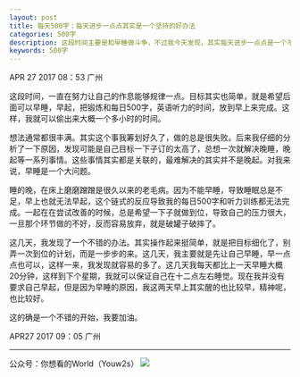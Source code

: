 ```yaml
---
layout: post
title: 每天500字：每天进步一点点其实是一个坚持的好办法
categories: 500字
description: 这段时间主要是和早睡做斗争，不过我今天发现，其实每天进步一点点是一个不错的办法。
keywords: 500字
---
```


APR 27 2017  08：53 广州

这段时间，一直在努力让自己的作息能够规律一点。目标其实也简单，就是希望后面可以早睡，早起，把锻炼和每日500字，英语听力的时间，放到早上来完成。这样，我就可以偷出来大概一个多小时的时间。

想法通常都很丰满。其实这个事我筹划好久了，做的总是很失败。后来我仔细的分析了一下原因，发现可能是自己目标一下子订的太高了，总想一次就解决晚睡，晚起等一系列事情。这些事情其实都是关联的，最难解决的其实并不是晚起。对我来说，早睡是一个大问题。

睡的晚，在床上磨磨蹭蹭是很久以来的老毛病。因为不能早睡，导致睡眠总是不足，早上也就无法早起，这个链式的反应导致我的每日500字和听力训练都无法完成。一起在在尝试改善的时候，总是希望一下子就做到位，导致自己的压力很大，一旦那个环节做的不好，反而容易放弃，就是破罐子破摔了。

这几天，我发现了一个不错的办法。其实操作起来挺简单，就是把目标细化了，别弄一次到位的计划，而是一步步的来。这几天，我主要就是先让自己早睡，早一点点也可以，这样一来，我发现就容易的多了。这几天我每天都比上一天早睡大概20分钟，这样到下个星期，我就可以保证自己在十二点左右睡觉。现在我并没有要求自己早起，但是因为早睡的原因，我这两天早上其实醒的也比较早，精神呢，也比较好。

这的确是一个不错的开始，我要加油。

APR27 2017  09：05 广州

---- 
公众号：你想看的World（Youw2s）
![][image-1]

[image-1]:	http://upload-images.jianshu.io/upload_images/3342594-dca1f89eba3e50ca.jpg?imageMogr2/auto-orient/strip%7CimageView2/2/w/1240